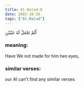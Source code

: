 ```yaml
---
title: Al-Balad:8
date: 2003-10-26
tags: ["Al-Balad"]
---
```

أَلَمْ نَجْعَلْ لَهُ عَيْنَيْنِ
### meaning: 
Have We not made for him two eyes,
### similar verses: 

our AI can't find any similar verses




